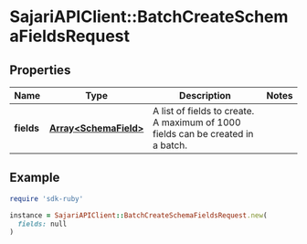 # SajariAPIClient::BatchCreateSchemaFieldsRequest

## Properties

| Name | Type | Description | Notes |
| ---- | ---- | ----------- | ----- |
| **fields** | [**Array&lt;SchemaField&gt;**](SchemaField.md) | A list of fields to create.  A maximum of 1000 fields can be created in a batch. |  |

## Example

```ruby
require 'sdk-ruby'

instance = SajariAPIClient::BatchCreateSchemaFieldsRequest.new(
  fields: null
)
```

